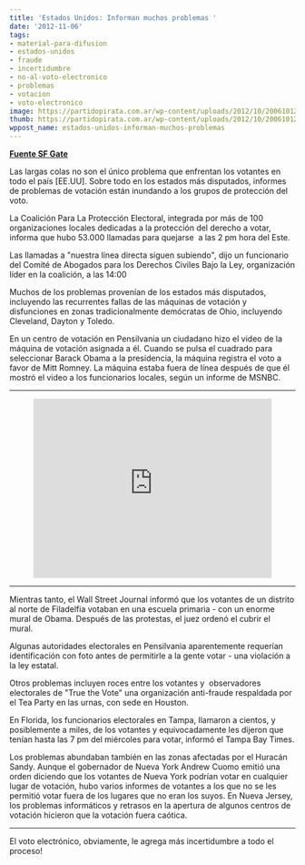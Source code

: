```yaml
---
title: 'Estados Unidos: Informan muchos problemas '
date: '2012-11-06'
tags:
- material-para-difusion
- estados-unidos
- fraude
- incertidumbre
- no-al-voto-electronico
- problemas
- votacion
- voto-electronico
image: https://partidopirata.com.ar/wp-content/uploads/2012/10/20061012_votoelectronicono.png
thumb: https://partidopirata.com.ar/wp-content/uploads/2012/10/20061012_votoelectronicono-150x150.png
wppost_name: estados-unidos-informan-muchos-problemas
---
```


<strong><a href="http://blog.sfgate.com/nov05election/2012/11/06/thousands-report-voting-problems/" target="_blank">Fuente SF Gate</a></strong>

Las largas colas no son el único problema que enfrentan los votantes en todo el país [EE.UU]. Sobre todo en los estados más disputados, informes de problemas de votación están inundando a los grupos de protección del voto.

La Coalición Para La Protección Electoral, integrada por más de 100 organizaciones locales dedicadas a la protección del derecho a votar, informa que hubo 53.000 llamadas para quejarse  a las 2 pm hora del Este.

Las llamadas a "nuestra línea directa siguen subiendo", dijo un funcionario del Comité de Abogados para los Derechos Civiles Bajo la Ley, organización líder en la coalición, a las 14:00

Muchos de los problemas provenían de los estados más disputados, incluyendo las recurrentes fallas de las máquinas de votación y disfunciones en zonas tradicionalmente demócratas de Ohio, incluyendo Cleveland, Dayton y Toledo.

En un centro de votación en Pensilvania un ciudadano hizo el video de la máquina de votación asignada a él. Cuando se pulsa el cuadrado para seleccionar Barack Obama a la presidencia, la máquina registra el voto a favor de Mitt Romney. La máquina estaba fuera de línea después de que él mostró el video a los funcionarios locales, según un informe de MSNBC.

<hr />

<center>
<iframe src="http://www.youtube.com/embed/QdpGd74DrBM" frameborder="0" width="420" height="315"></iframe></center>

<hr />

Mientras tanto, el Wall Street Journal informó que los votantes de un distrito al norte de Filadelfia votaban en una escuela primaria - con un enorme mural de Obama. Después de las protestas, el juez ordenó el cubrir el mural.

Algunas autoridades electorales en Pensilvania aparentemente requerían identificación con foto antes de permitirle a la gente votar - una violación a la ley estatal.

Otros problemas incluyen roces entre los votantes y  observadores electorales de "True the Vote" una organización anti-fraude respaldada por el Tea Party en las urnas, con sede en Houston.

En Florida, los funcionarios electorales en Tampa, llamaron a cientos, y posiblemente a miles, de los votantes y equivocadamente les dijeron que tenían hasta las 7 pm del miércoles para votar, informó el Tampa Bay Times.

Los problemas abundaban también en las zonas afectadas por el Huracán Sandy. Aunque el gobernador de Nueva York Andrew Cuomo emitió una orden diciendo que los votantes de Nueva York podrían votar en cualquier lugar de votación, hubo varios informes de votantes a los que no se les permitió votar fuera de los lugares que no eran los suyos. En Nueva Jersey, los problemas informáticos y retrasos en la apertura de algunos centros de votación hicieron que la votación fuera caótica.<hr>

El voto electrónico, obviamente, le agrega más incertidumbre a todo el proceso!
